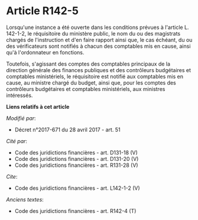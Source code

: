 # Article R142-5

Lorsqu'une instance a été ouverte dans les conditions prévues à l'article L. 142-1-2, le réquisitoire du ministère public, le
nom du ou des magistrats chargés de l'instruction et d'en faire rapport ainsi que, le cas échéant, du ou des vérificateurs
sont notifiés à chacun des comptables mis en cause, ainsi qu'à l'ordonnateur en fonctions. 

Toutefois, s'agissant des comptes des comptables principaux de la direction générale des finances publiques et des
contrôleurs budgétaires et comptables ministériels, le réquisitoire est notifié aux comptables mis en cause, au ministre
chargé du budget, ainsi que, pour les comptes des contrôleurs budgétaires et comptables ministériels, aux ministres
intéressés.

**Liens relatifs à cet article**

_Modifié par_:

  - Décret n°2017-671 du 28 avril 2017 - art. 51

_Cité par_:

  - Code des juridictions financières - art. D131-18 (V)
  - Code des juridictions financières - art. D131-20 (V)
  - Code des juridictions financières - art. R131-28 (V)

_Cite_:

  - Code des juridictions financières - art. L142-1-2 (V)

_Anciens textes_:

  - Code des juridictions financières - art. R142-4 (T)
